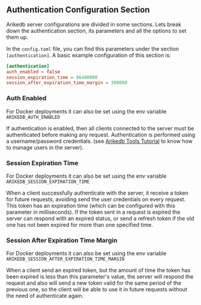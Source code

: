 ## Authentication Configuration Section

Arikedb server configurations are divided in some sections. Lets break down the authentication section, its parameters and all the options to set them up.

In the `config.toml` file, you can find this parameters under the section `[authentication]`. A basic example configuration of this section is:

```toml
[authentication]
auth_enabled = false
session_expiration_time = 86400000
session_after_expiration_time_margin = 300000
```

### Auth Enabled
For Docker deployments it can also be set using the env variable `ARIKEDB_AUTH_ENABLED`

If authentication is enabled, then all clients connected to the server must be authenticated before making any request. Authentication is performed using a username/password credentials. (see [Arikedb Tools Tutorial](/tutorials/arikedb_tool_tutorial.md) to know how to manage users in the server).

### Session Expiration Time
For Docker deployments it can also be set using the env variable `ARIKEDB_SESSION_EXPIRATION_TIME`

When a client successfully authenticate with the server, it receive a token for future requests, avoiding send the user credentials on every request. This token has an expiration time (which can be configured with this parameter in milliseconds). If the token sent in a request is expired the server can respond with an expired status, or send a refresh token if the old one has not been expired for more than one specified time.

### Session After Expiration Time Margin
For Docker deployments it can also be set using the env variable `ARIKEDB_SESSION_AFTER_EXPIRATION_TIME_MARGIN`

When a client send an expired token, but the amount of time the token has been expired is less than this parameter's value, the server will respond the request and also will send a new token valid for the same period of the previous one, so the client will be able to use it in future requests without the need of authenticate again.
